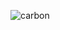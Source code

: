 ![carbon](https://github.com/SadharanLadkaIsBack/SadharanLadkaIsBack/assets/133076612/8d8c14d2-09d9-4497-a5cd-8f1fc086a170)
